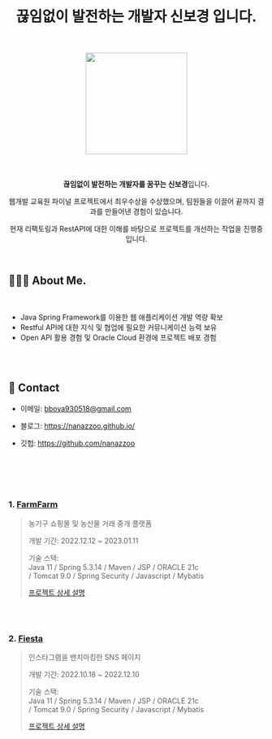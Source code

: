 <div align="center">
  
</br></br>


# 끊임없이 발전하는 개발자 신보경 입니다.


</br></br>
<img src="https://user-images.githubusercontent.com/101784680/222878724-7795f7d5-1ddd-47b2-80f7-bbd5aee65591.jpg"  width="200" height="200"/>


</br></br>
**끊임없이 발전하는 개발자를 꿈꾸는 신보경**입니다.

웹개발 교육원 파이널 프로젝트에서 최우수상을 수상했으며, 팀원들을 이끌어 끝까지 결과를 만들어낸 경험이 있습니다. 

현재 리팩토링과 RestAPI에 대한 이해를 바탕으로 프로젝트를 개선하는 작업을 진행중입니다.
</div>


</br>

## 👩🏻‍💻 About Me.


</br>

- Java Spring Framework를 이용한 웹 애플리케이션 개발 역량 확보
- Restful API에 대한 지식 및 협업에 필요한 커뮤니케이션 능력 보유
- Open API 활용 경험 및 Oracle Cloud 환경에 프로젝트 배포 경험

</br>



</br>

## :pushpin: Contact

  
- 이메일: bboya930518@gmail.com

- 블로그: https://nanazzoo.github.io/

- 깃헙: https://github.com/nanazzoo
  
</div>
</br>



</br></br>

### 1. [FarmFarm](http://129.154.53.250:8080/)
>농기구 쇼핑몰 및 농산물 거래 중개 플랫폼
>
>개발 기간: 2022.12.12 ~ 2023.01.11
>
>기술 스택:  
>Java 11 / Spring 5.3.14 / Maven / JSP / ORACLE 21c  
>/ Tomcat 9.0 / Spring Security / Javascript / Mybatis  
>
>[프로젝트 상세 설명](https://github.com/nanazzoo/FarmFarm)

</br></br>


### 2. [Fiesta](http://146.56.188.235:8080/)
>인스타그램을 밴치마킹한 SNS 페이지 
>
>개발 기간: 2022.10.18 ~ 2022.12.10  
>  
>기술 스택:  
>Java 11 / Spring 5.3.14 / Maven / JSP / ORACLE 21c  
>/ Tomcat 9.0 / Spring Security / Javascript / Mybatis 
>  
>[프로젝트 상세 설명](https://github.com/nanazzoo/Fiesta)
